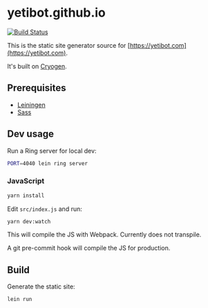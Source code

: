 # yetibot.github.io

[![Build Status](https://travis-ci.org/yetibot/yetibot.github.io.svg?branch=source)](https://travis-ci.org/yetibot/yetibot.github.io)

This is the static site generator source for
[https://yetibot.com](https://yetibot.com).

It's built on [Cryogen](http://cryogenweb.org/).

## Prerequisites

- [Leiningen](https://github.com/technomancy/leiningen)
- [Sass](https://sass-lang.com/install)

## Dev usage

Run a Ring server for local dev:

```bash
PORT=4040 lein ring server
```

### JavaScript

```bash
yarn install
```

Edit `src/index.js` and run:

```bash
yarn dev:watch
```

This will compile the JS with Webpack. Currently does not transpile.

A git pre-commit hook will compile the JS for production.

## Build

Generate the static site:

```bash
lein run
```

